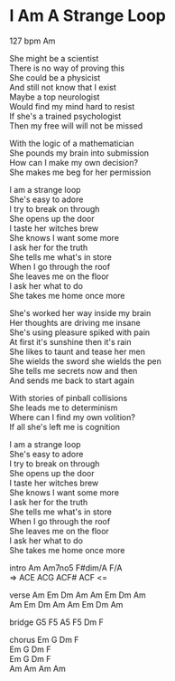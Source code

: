 # I Am A Strange Loop
127 bpm	Am

She might be a scientist  
There is no way of proving this  
She could be a physicist  
And still not know that I exist  
Maybe a top neurologist  
Would find my mind hard to resist  
If she's a trained psychologist  
Then my free will will not be missed  

With the logic of a mathematician  
She pounds my brain into submission  
How can I make my own decision?  
She makes me beg for her permission  

I am a strange loop  
She's easy to adore  
I try to break on through  
She opens up the door  
I taste her witches brew  
She knows I want some more  
I ask her for the truth  
She tells me what's in store  
When I go through the roof  
She leaves me on the floor  
I ask her what to do  
She takes me home once more  

She's worked her way inside my brain  
Her thoughts are driving me insane  
She's using pleasure spiked with pain  
At first it's sunshine then it's rain  
She likes to taunt and tease her men  
She wields the sword she wields the pen  
She tells me secrets now and then  
And sends me back to start again  

With stories of pinball collisions  
She leads me to determinism  
Where can I find my own volition?  
If all she's left me is cognition  

I am a strange loop  
She's easy to adore  
I try to break on through  
She opens up the door  
I taste her witches brew  
She knows I want some more  
I ask her for the truth  
She tells me what's in store  
When I go through the roof  
She leaves me on the floor  
I ask her what to do  
She takes me home once more  


intro		Am	Am7no5	F#dim/A	F/A  
	=>	ACE	ACG	ACF#	ACF	<=  

verse		Am	Em	Dm	Am	Am	Em	Dm	Am  
		Am	Em	Dm	Am	Am	Em	Dm	Am  

bridge		G5	F5	A5	F5	Dm	F  

chorus		Em	G	Dm	F  
		Em	G	Dm	F  
		Em	G	Dm	F  
		Am	Am	Am	Am  


